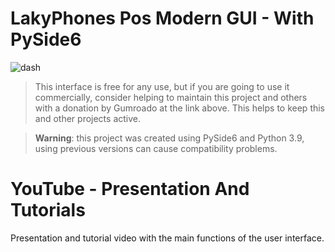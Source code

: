 # LakyPhones Pos Modern GUI - With PySide6


![dash](https://user-images.githubusercontent.com/52538840/171647443-950f3e8c-9081-4871-b78a-11304f5e6507.jpg)

> This interface is free for any use, but if you are going to use it commercially, consider helping to maintain this project and others with a donation by Gumroado at the link above. This helps to keep this and other projects active.

> **Warning**: this project was created using PySide6 and Python 3.9, using previous versions can cause compatibility problems.

# YouTube - Presentation And Tutorials
Presentation and tutorial video with the main functions of the user interface.

